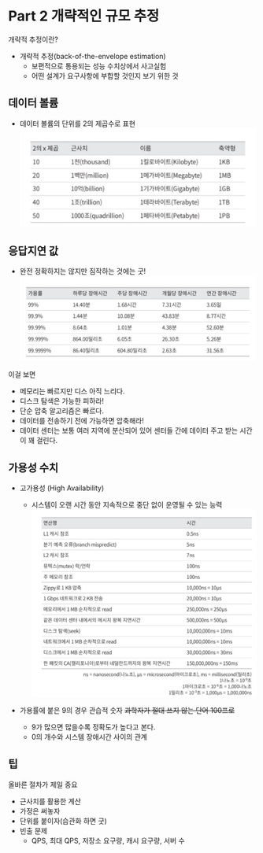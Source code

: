 # Part 2 개략적인 규모 추정
개략적 추정이란?
- 개략적 추정(back-of-the-envelope estimation)
    - 보편적으로 통용되는 성능 수치상에서 사고실험
    - 어떤 설계가 요구사항에 부합할 것인지 보기 위한 것


## 데이터 볼륨
- 데이터 볼륨의 단위를 2의 제곱수로 표현
![data_volumn](/part2/images/data_volumn.png)


## 응답지연 값
- 완전 정확하지는 않지만 짐작하는 것에는 굿!
![high_availability](/part2/images/high_availability.png)

이걸 보면  
- 메모리는 빠르지만 디스 아직 느리다.
- 디스크 탐색은 가능한 피하라!
- 단순 압축 알고리즘은 빠르다.
- 데이터를 전송하기 전에 가능하면 압축해라!
- 데이터 센터는 보통 여러 지역에 분산되어 있어 센터들 간에 데이터 주고 받는 시간이 꽤 걸린다.


## 가용성 수치
- 고가용성 (High Availability)
    - 시스템이 오랜 시간 동안 지속적으로 중단 없이 운영될 수 있는 능력
![response_delay](/part2/images/response_delay.png)

- 가용률에 붙은 9의 경우 관습적 숫자 ~~과학자가 절대 쓰지 않는 단어 100프로~~
    - 9가 많으면 많을수록 정확도가 높다고 본다.
    - 0의 개수와 시스템 장애시간 사이의 관계


## 팁
올바른 절차가 제일 중요
- 근사치를 활용한 계산
- 가정은 써놓자
- 단위를 붙이자(습관화 하면 굿)
- 빈출 문제
    - QPS, 최대 QPS, 저장소 요구량, 캐시 요구량, 서버 수

